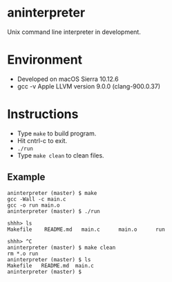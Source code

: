 # aninterpreter
Unix command line interpreter in development.

# Environment
- Developed on macOS Sierra 10.12.6
- gcc -v Apple LLVM version 9.0.0 (clang-900.0.37)

# Instructions
- Type `make` to build program.
- Hit cntrl-c to exit.
- `./run`
- Type `make clean` to clean files.

## Example
```
aninterpreter (master) $ make
gcc -Wall -c main.c
gcc -o run main.o
aninterpreter (master) $ ./run

shhh> ls
Makefile	README.md	main.c		main.o		run

shhh> ^C
aninterpreter (master) $ make clean
rm *.o run
aninterpreter (master) $ ls
Makefile   README.md  main.c
aninterpreter (master) $
```
